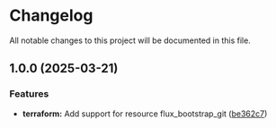 # Changelog

All notable changes to this project will be documented in this file.

## 1.0.0 (2025-03-21)

### Features

* **terraform:** Add support for resource flux_bootstrap_git ([be362c7](https://gitlab.com/terraform-child-modules-48151/terraform-flux-bootstrap_git/commit/be362c7edcd71a77790732e8d613b75c3a539135))
